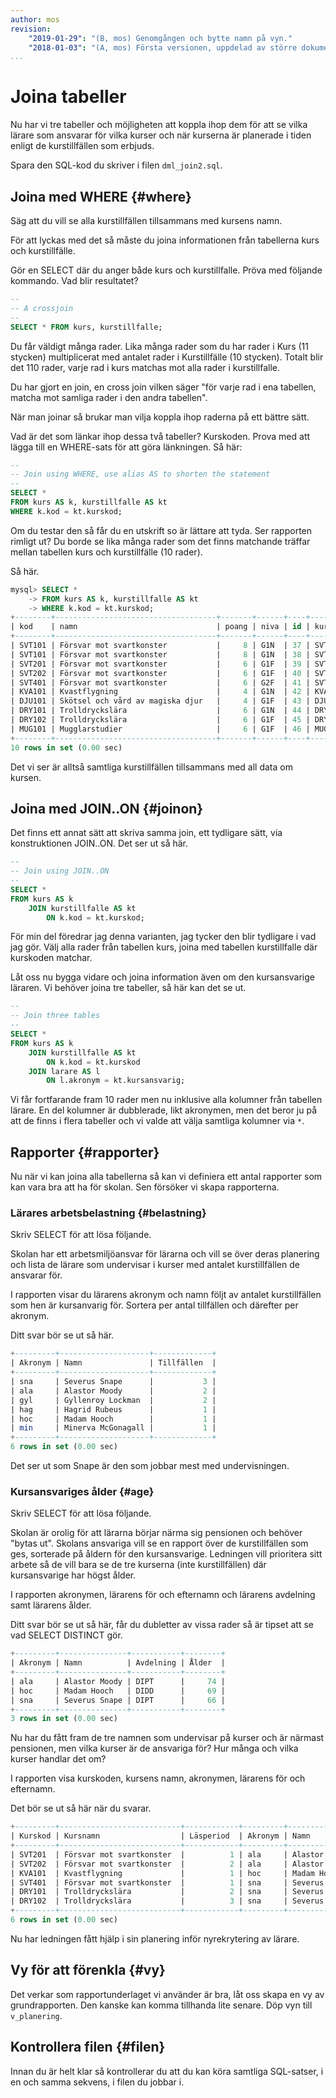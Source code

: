 ```yaml
---
author: mos
revision:
    "2019-01-29": "(B, mos) Genomgången och bytte namn på vyn."
    "2018-01-03": "(A, mos) Första versionen, uppdelad av större dokument."
...
```

Joina tabeller
==================================

Nu har vi tre tabeller och möjligheten att koppla ihop dem för att se vilka lärare som ansvarar för vilka kurser och när kurserna är planerade i tiden enligt de kurstillfällen som erbjuds.

Spara den SQL-kod du skriver i filen `dml_join2.sql`.



Joina med WHERE {#where}
----------------------------------

Säg att du vill se alla kurstillfällen tillsammans med kursens namn.

För att lyckas med det så måste du joina informationen från tabellerna kurs och kurstillfälle.

Gör en SELECT där du anger både kurs och kurstillfalle. Pröva med följande kommando. Vad blir resultatet?

```sql
--
-- A crossjoin
--
SELECT * FROM kurs, kurstillfalle; 
```

Du får väldigt många rader. Lika många rader som du har rader i Kurs (11 stycken) multiplicerat med antalet rader i Kurstillfälle (10 stycken). Totalt blir det 110 rader, varje rad i kurs matchas mot alla rader i kurstillfalle.

Du har gjort en join, en cross join vilken säger "för varje rad i ena tabellen, matcha mot samliga rader i den andra tabellen".

När man joinar så brukar man vilja koppla ihop raderna på ett bättre sätt.

Vad är det som länkar ihop dessa två tabeller? Kurskoden. Prova med att lägga till en WHERE-sats för att göra länkningen. Så här:

```sql
--
-- Join using WHERE, use alias AS to shorten the statement
--
SELECT *
FROM kurs AS k, kurstillfalle AS kt
WHERE k.kod = kt.kurskod;
```

Om du testar den så får du en utskrift so är lättare att tyda. Ser rapporten rimligt ut? Du borde se lika många rader som det finns matchande träffar mellan tabellen kurs och kurstillfälle (10 rader).

Så här.

```sql
mysql> SELECT *
    -> FROM kurs AS k, kurstillfalle AS kt
    -> WHERE k.kod = kt.kurskod;
+--------+------------------------------------+-------+------+----+---------+--------------+-----------+
| kod    | namn                               | poang | niva | id | kurskod | kursansvarig | lasperiod |
+--------+------------------------------------+-------+------+----+---------+--------------+-----------+
| SVT101 | Försvar mot svartkonster           |     8 | G1N  | 37 | SVT101  | gyl          |         1 |
| SVT101 | Försvar mot svartkonster           |     8 | G1N  | 38 | SVT101  | gyl          |         3 |
| SVT201 | Försvar mot svartkonster           |     6 | G1F  | 39 | SVT201  | ala          |         1 |
| SVT202 | Försvar mot svartkonster           |     6 | G1F  | 40 | SVT202  | ala          |         2 |
| SVT401 | Försvar mot svartkonster           |     6 | G2F  | 41 | SVT401  | sna          |         1 |
| KVA101 | Kvastflygning                      |     4 | G1N  | 42 | KVA101  | hoc          |         1 |
| DJU101 | Skötsel och vård av magiska djur   |     4 | G1F  | 43 | DJU101  | hag          |         3 |
| DRY101 | Trolldryckslära                    |     6 | G1N  | 44 | DRY101  | sna          |         2 |
| DRY102 | Trolldryckslära                    |     6 | G1F  | 45 | DRY102  | sna          |         3 |
| MUG101 | Mugglarstudier                     |     6 | G1F  | 46 | MUG101  | min          |         4 |
+--------+------------------------------------+-------+------+----+---------+--------------+-----------+
10 rows in set (0.00 sec)
```

Det vi ser är alltså samtliga kurstillfällen tillsammans med all data om kursen.



Joina med JOIN..ON {#joinon}
----------------------------------

Det finns ett annat sätt att skriva samma join, ett tydligare sätt, via konstruktionen JOIN..ON. Det ser ut så här.

```sql
--
-- Join using JOIN..ON
--
SELECT *
FROM kurs AS k
	JOIN kurstillfalle AS kt
		ON k.kod = kt.kurskod;
```

För min del föredrar jag denna varianten, jag tycker den blir tydligare i vad jag gör. Välj alla rader från tabellen kurs, joina med tabellen kurstillfalle där kurskoden matchar.

Låt oss nu bygga vidare och joina information även om den kursansvarige läraren. Vi behöver joina tre tabeller, så här kan det se ut.

```sql
--
-- Join three tables
--
SELECT *
FROM kurs AS k
	JOIN kurstillfalle AS kt
		ON k.kod = kt.kurskod
	JOIN larare AS l
		ON l.akronym = kt.kursansvarig;
```

Vi får fortfarande fram 10 rader men nu inklusive alla kolumner från tabellen lärare. En del kolumner är dubblerade, likt akronymen, men det beror ju på att de finns i flera tabeller och vi valde att välja samtliga kolumner via `*`.



Rapporter {#rapporter}
----------------------------------

Nu när vi kan joina alla tabellerna så kan vi definiera ett antal rapporter som kan vara bra att ha för skolan. Sen försöker vi skapa rapporterna.



### Lärares arbetsbelastning {#belastning}

Skriv SELECT för att lösa följande.

Skolan har ett arbetsmiljöansvar för lärarna och vill se över deras planering och lista de lärare som undervisar i kurser med antalet kurstillfällen de ansvarar för.

I rapporten visar du lärarens akronym och namn följt av antalet kurstillfällen som hen är kursanvarig för. Sortera per antal tillfällen och därefter per akronym.

Ditt svar bör se ut så här.

```sql
+---------+--------------------+-------------+
| Akronym | Namn               | Tillfällen  |
+---------+--------------------+-------------+
| sna     | Severus Snape      |           3 |
| ala     | Alastor Moody      |           2 |
| gyl     | Gyllenroy Lockman  |           2 |
| hag     | Hagrid Rubeus      |           1 |
| hoc     | Madam Hooch        |           1 |
| min     | Minerva McGonagall |           1 |
+---------+--------------------+-------------+
6 rows in set (0.00 sec)
```

Det ser ut som Snape är den som jobbar mest med undervisningen.



### Kursansvariges ålder {#age}

Skriv SELECT för att lösa följande.

Skolan är orolig för att lärarna börjar närma sig pensionen och behöver "bytas ut". Skolans ansvariga vill se en rapport över de kurstillfällen som ges, sorterade på åldern för den kursansvarige. Ledningen vill prioritera sitt arbete så de vill bara se de tre kurserna (inte kurstillfällen) där kursansvarige har högst ålder.

I rapporten akronymen, lärarens för och efternamn och lärarens avdelning samt lärarens ålder.

Ditt svar bör se ut så här, får du dubletter av vissa rader så är tipset att se vad SELECT DISTINCT gör.

```sql
+---------+---------------+-----------+--------+
| Akronym | Namn          | Avdelning | Ålder  |
+---------+---------------+-----------+--------+
| ala     | Alastor Moody | DIPT      |     74 |
| hoc     | Madam Hooch   | DIDD      |     69 |
| sna     | Severus Snape | DIPT      |     66 |
+---------+---------------+-----------+--------+
3 rows in set (0.00 sec)
```

Nu har du fått fram de tre namnen som undervisar på kurser och är närmast pensionen, men vilka kurser är de ansvariga för? Hur många och vilka kurser handlar det om?

I rapporten visa kurskoden, kursens namn, akronymen, lärarens för och efternamn.

Det bör se ut så här när du svarar.

```sql
+---------+---------------------------+------------+---------+---------------+
| Kurskod | Kursnamn                  | Läsperiod  | Akronym | Namn          |
+---------+---------------------------+------------+---------+---------------+
| SVT201  | Försvar mot svartkonster  |          1 | ala     | Alastor Moody |
| SVT202  | Försvar mot svartkonster  |          2 | ala     | Alastor Moody |
| KVA101  | Kvastflygning             |          1 | hoc     | Madam Hooch   |
| SVT401  | Försvar mot svartkonster  |          1 | sna     | Severus Snape |
| DRY101  | Trolldryckslära           |          2 | sna     | Severus Snape |
| DRY102  | Trolldryckslära           |          3 | sna     | Severus Snape |
+---------+---------------------------+------------+---------+---------------+
6 rows in set (0.00 sec)
```

Nu har ledningen fått hjälp i sin planering inför nyrekrytering av lärare.



Vy för att förenkla {#vy}
----------------------------------

Det verkar som rapportunderlaget vi använder är bra, låt oss skapa en vy av grundrapporten. Den kanske kan komma tillhanda lite senare. Döp vyn till `v_planering`.



Kontrollera filen {#filen}
----------------------------------

Innan du är helt klar så kontrollerar du att du kan köra samtliga SQL-satser, i en och samma sekvens, i filen du jobbar i.
